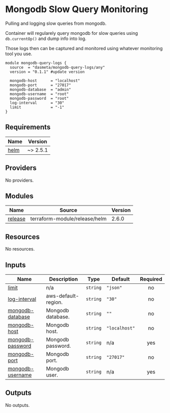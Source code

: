 # Mongodb Slow Query Monitoring

Pulling and logging slow queries from mongodb.

Container will regularely query mongodb for slow queries using `db.currentOp()` and dump info into log.

Those logs then can be captured and monitored using whatever monitoring tool you use.

```hcl
module mongodb-query-logs {
  source  = "dasmeta/mongodb-query-logs/any"
  version = "0.1.1" #update version

  mongodb-host      = "localhost"
  mongodb-port      = "27017"
  mongodb-database  = "admin"
  mongodb-username  = "root"
  mongodb-password  = "root"
  log-interval      = "30"
  limit             = "-1"
}

```

<!-- BEGIN_TF_DOCS -->
## Requirements

| Name | Version |
|------|---------|
| <a name="requirement_helm"></a> [helm](#requirement\_helm) | ~> 2.5.1 |

## Providers

No providers.

## Modules

| Name | Source | Version |
|------|--------|---------|
| <a name="module_release"></a> [release](#module\_release) | terraform-module/release/helm | 2.6.0 |

## Resources

No resources.

## Inputs

| Name | Description | Type | Default | Required |
|------|-------------|------|---------|:--------:|
| <a name="input_limit"></a> [limit](#input\_limit) | n/a | `string` | `"json"` | no |
| <a name="input_log-interval"></a> [log-interval](#input\_log-interval) | aws-default-region. | `string` | `"30"` | no |
| <a name="input_mongodb-database"></a> [mongodb-database](#input\_mongodb-database) | Mongodb database. | `string` | `""` | no |
| <a name="input_mongodb-host"></a> [mongodb-host](#input\_mongodb-host) | Mongodb host. | `string` | `"localhost"` | no |
| <a name="input_mongodb-password"></a> [mongodb-password](#input\_mongodb-password) | Mongodb password. | `string` | n/a | yes |
| <a name="input_mongodb-port"></a> [mongodb-port](#input\_mongodb-port) | Mongodb port. | `string` | `"27017"` | no |
| <a name="input_mongodb-username"></a> [mongodb-username](#input\_mongodb-username) | Mongodb user. | `string` | n/a | yes |

## Outputs

No outputs.
<!-- END_TF_DOCS -->